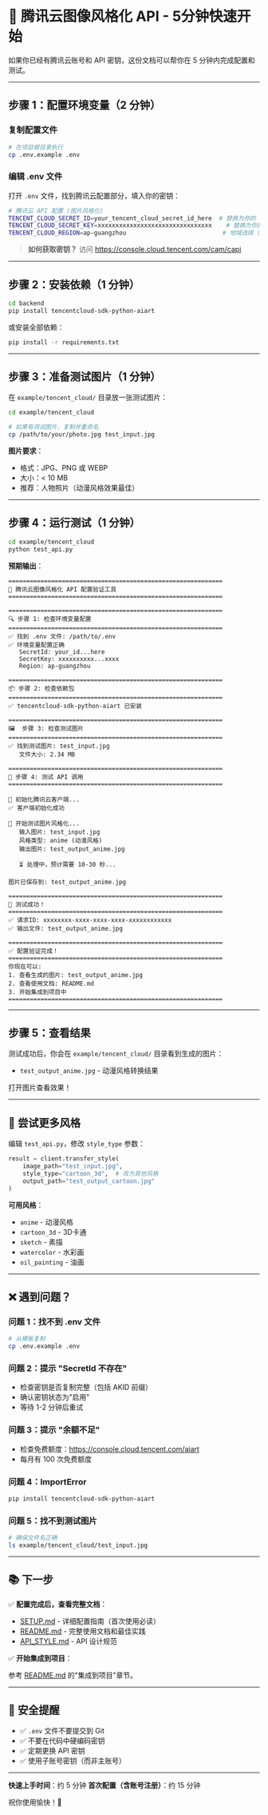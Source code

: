 # 🚀 腾讯云图像风格化 API - 5分钟快速开始

如果你已经有腾讯云账号和 API 密钥，这份文档可以帮你在 5 分钟内完成配置和测试。

---

## 步骤 1：配置环境变量（2 分钟）

### 复制配置文件

```bash
# 在项目根目录执行
cp .env.example .env
```

### 编辑 .env 文件

打开 `.env` 文件，找到腾讯云配置部分，填入你的密钥：

```bash
# 腾讯云 API 配置 (图片风格化)
TENCENT_CLOUD_SECRET_ID=your_tencent_cloud_secret_id_here  # 替换为你的 SecretId
TENCENT_CLOUD_SECRET_KEY=xxxxxxxxxxxxxxxxxxxxxxxxxxxxxxxx    # 替换为你的 SecretKey
TENCENT_CLOUD_REGION=ap-guangzhou                           # 地域选择（广州/北京/上海）
```

> **如何获取密钥？** 访问 https://console.cloud.tencent.com/cam/capi

---

## 步骤 2：安装依赖（1 分钟）

```bash
cd backend
pip install tencentcloud-sdk-python-aiart
```

或安装全部依赖：

```bash
pip install -r requirements.txt
```

---

## 步骤 3：准备测试图片（1 分钟）

在 `example/tencent_cloud/` 目录放一张测试图片：

```bash
cd example/tencent_cloud

# 如果有测试图片，复制并重命名
cp /path/to/your/photo.jpg test_input.jpg
```

**图片要求**：
- 格式：JPG、PNG 或 WEBP
- 大小：< 10 MB
- 推荐：人物照片（动漫风格效果最佳）

---

## 步骤 4：运行测试（1 分钟）

```bash
cd example/tencent_cloud
python test_api.py
```

**预期输出**：

```
============================================================
🚀 腾讯云图像风格化 API 配置验证工具
============================================================

============================================================
🔍 步骤 1: 检查环境变量配置
============================================================
✅ 找到 .env 文件: /path/to/.env
✅ 环境变量配置正确
   SecretId: your_id...here
   SecretKey: xxxxxxxxxx...xxxx
   Region: ap-guangzhou

============================================================
📦 步骤 2: 检查依赖包
============================================================
✅ tencentcloud-sdk-python-aiart 已安装

============================================================
🖼️  步骤 3: 检查测试图片
============================================================
✅ 找到测试图片: test_input.jpg
   文件大小: 2.34 MB

============================================================
🎨 步骤 4: 测试 API 调用
============================================================

🔧 初始化腾讯云客户端...
✅ 客户端初始化成功

🎨 开始测试图片风格化...
   输入图片: test_input.jpg
   风格类型: anime (动漫风格)
   输出图片: test_output_anime.jpg

   ⏳ 处理中，预计需要 10-30 秒...

图片已保存到: test_output_anime.jpg

============================================================
🎉 测试成功！
============================================================
✅ 请求ID: xxxxxxxx-xxxx-xxxx-xxxx-xxxxxxxxxxxx
✅ 输出文件: test_output_anime.jpg

============================================================
✅ 配置验证完成！
============================================================
你现在可以:
1. 查看生成的图片: test_output_anime.jpg
2. 查看使用文档: README.md
3. 开始集成到项目中
============================================================
```

---

## 步骤 5：查看结果

测试成功后，你会在 `example/tencent_cloud/` 目录看到生成的图片：

- `test_output_anime.jpg` - 动漫风格转换结果

打开图片查看效果！

---

## 🎨 尝试更多风格

编辑 `test_api.py`，修改 `style_type` 参数：

```python
result = client.transfer_style(
    image_path="test_input.jpg",
    style_type="cartoon_3d",  # 改为其他风格
    output_path="test_output_cartoon.jpg"
)
```

**可用风格**：
- `anime` - 动漫风格
- `cartoon_3d` - 3D卡通
- `sketch` - 素描
- `watercolor` - 水彩画
- `oil_painting` - 油画

---

## ❌ 遇到问题？

### 问题 1：找不到 .env 文件

```bash
# 从模板复制
cp .env.example .env
```

### 问题 2：提示 "SecretId 不存在"

- 检查密钥是否复制完整（包括 AKID 前缀）
- 确认密钥状态为"启用"
- 等待 1-2 分钟后重试

### 问题 3：提示 "余额不足"

- 检查免费额度：https://console.cloud.tencent.com/aiart
- 每月有 100 次免费额度

### 问题 4：ImportError

```bash
pip install tencentcloud-sdk-python-aiart
```

### 问题 5：找不到测试图片

```bash
# 确保文件名正确
ls example/tencent_cloud/test_input.jpg
```

---

## 📚 下一步

✅ **配置完成后，查看完整文档**：

- [SETUP.md](./SETUP.md) - 详细配置指南（首次使用必读）
- [README.md](./README.md) - 完整使用文档和最佳实践
- [API_STYLE.md](../../docs/API_STYLE.md) - API 设计规范

✅ **开始集成到项目**：

参考 [README.md](./README.md) 的"集成到项目"章节。

---

## 🔐 安全提醒

- ✅ `.env` 文件不要提交到 Git
- ✅ 不要在代码中硬编码密钥
- ✅ 定期更换 API 密钥
- ✅ 使用子账号密钥（而非主账号）

---

**快速上手时间**：约 5 分钟
**首次配置（含账号注册）**：约 15 分钟

祝你使用愉快！🎉
